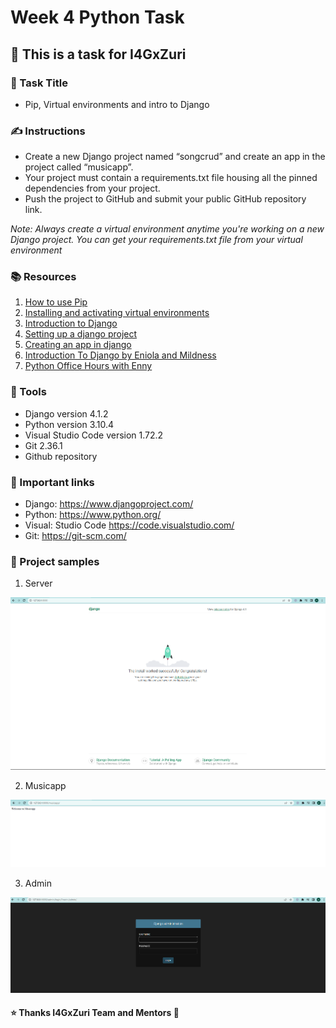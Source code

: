 # Week 4 Python Task

## 📝 This is a task for I4GxZuri

### 📜 Task Title

- Pip, Virtual environments and intro to Django

### ✍ Instructions

- Create a new Django project named “songcrud” and create an app in the project called “musicapp”.
- Your project must contain a requirements.txt file housing all the pinned dependencies from your project.
- Push the project to GitHub and submit your public GitHub repository link.

*Note: Always create a virtual environment anytime you're working on a new Django project. You can get your requirements.txt file from your virtual environment*

### 📚 Resources

1. [How to use Pip](https://www.youtube.com/watch?v=DLONio11J94&list=PLxuUHF3OiqfUre0fws5Y33YMfGJnzTBMZ&index=7)
2. [Installing and activating virtual environments](https://www.youtube.com/watch?v=0Gv7xeYsGGA&list=PLxuUHF3OiqfWAITD4gPUHZ1GcYRqmyF7P&index=42)
3. [Introduction to Django](https://www.youtube.com/watch?v=SRiVE6ibgaU&t=1860s)
4. [Setting up a django project](https://www.youtube.com/watch?v=xE_9JXYYGvg&list=PLxuUHF3OiqfWAITD4gPUHZ1GcYRqmyF7P&index=44)
5. [Creating an app in django](https://www.youtube.com/watch?v=DNeZ0vxV7vw&list=PLxuUHF3OiqfWAITD4gPUHZ1GcYRqmyF7P&index=45&t=106s)
6. [Introduction To Django by Eniola and Mildness](https://www.youtube.com/watch?v=fun0b0C2hAM)
7. [Python Office Hours with Enny](https://www.youtube.com/watch?v=mQp6Bi6b9Tc)

### 🔧 Tools

- Django version 4.1.2
- Python version 3.10.4
- Visual Studio Code version 1.72.2
- Git 2.36.1
- Github repository

### 📌 Important links

- Django: https://www.djangoproject.com/
- Python: https://www.python.org/
- Visual: Studio Code https://code.visualstudio.com/
- Git: https://git-scm.com/

### 📂 Project samples

1. Server

![Server](project-pics/1.server.png)

2. Musicapp

![musicapp](project-pics/2.musicapp.png)

3. Admin

![admin](project-pics/3.admin.png)

#### ⭐ Thanks I4GxZuri Team and Mentors 🏅
